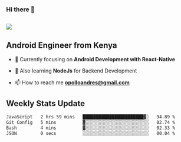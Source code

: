 ### Hi there 👋
<h2 align="left"><img src="https://readme-typing-svg.herokuapp.com?color=000000&lines=I'm+Andrew+Opollo😊;Welcome+to+my+Github😜"> </h2>

## Android Engineer from Kenya


- 🌱 Currently focusing on **Android Development with React-Native**

- 🔭 Also learning **NodeJs** for Backend Development

- 📫 How to reach me **opolloandres@gmail.com**


## Weekly Stats Update
<!--START_SECTION:waka-->

```txt
JavaScript   2 hrs 59 mins   ███████████████████████▓░   94.89 %
Git Config   5 mins          ▓░░░░░░░░░░░░░░░░░░░░░░░░   02.74 %
Bash         4 mins          ▓░░░░░░░░░░░░░░░░░░░░░░░░   02.33 %
JSON         0 secs          ░░░░░░░░░░░░░░░░░░░░░░░░░   00.04 %
```

<!--END_SECTION:waka-->



